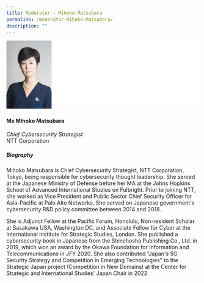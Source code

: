 ```yaml
---
title: ​​Moderator – Mihoko Matsubara
permalink: /moderator-Mihoko-Matsubara/
description: ""
---
```

![](/images/Speakers/Mihoko%20Matsubara.jpg)

#### **Ms Mihoko Matsubara**

*Chief Cybersecurity Strategist*  
NTT Corporation

##### **Biography**
Mihoko Matsubara is Chief Cybersecurity Strategist, NTT Corporation, Tokyo, being responsible for cybersecurity thought leadership. She served at the Japanese Ministry of Defense before her MA at the Johns Hopkins School of Advanced International Studies on Fulbright. Prior to joining NTT, she worked as Vice President and Public Sector Chief Security Officer for Asia-Pacific at Palo Alto Networks. She served on Japanese government's cybersecurity R&D policy committee between 2014 and 2018.

She is Adjunct Fellow at the Pacific Forum, Honolulu, Non-resident Scholar at Sasakawa USA, Washington DC, and Associate Fellow for Cyber at the International Institute for Strategic Studies, London. She published a cybersecurity book in Japanese from the Shinchosha Publishing Co., Ltd. in 2019, which won an award by the Okawa Foundation for Information and Telecommunications in JFY 2020. She also contributed "Japan's 5G Security Strategy and Competition in Emerging Technologies" to the Strategic Japan project (Competition in New Domains) at the Center for Strategic and International Studies' Japan Chair in 2022.
